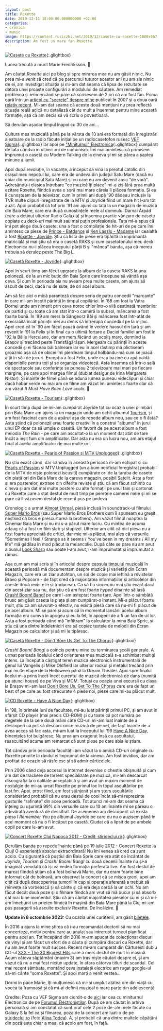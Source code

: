 ```yaml
---
layout: post
title: Roxette
date: 2019-12-11 18:00:00.000000000 +02:00
categories:
- cronică
- music
image: https://content.rusiczki.net/2019/12/casete-cu-roxette-1000x667.jpg
description: Am fost un mare fan Roxette.
---
```

[![Casete cu Roxette](https://content.rusiczki.net/2019/12/casete-cu-roxette-1000x667.jpg)](https://content.rusiczki.net/2019/12/casete-cu-roxette.jpg){:.glightbox}

Lunea trecută a murit Marie Fredriksson. 🙁

Am căutat *Roxette* aici pe blog și spre mirarea mea nu am găsit nimic. Nu prea mi-a venit să cred că pe parcursul tuturor acestor ani nu am zis nimic de ei, am investigat situația și mi-am dat seama că lipsa de rezultate se datora unei proaste configurări a modulului de căutare. Am remediat problema și reîncercând se pare că scrisesem de 2 ori că am fost fan. Prima oară într-un [articol cu "secrete" despre mine](https://www.rusiczki.net/2007/01/26/5-things-you-didnt-know-about-me/) publicat în 2007 și a doua oară [relativ recent](https://www.rusiczki.net/2018/01/16/capsula-timpului-muzicala/). Mi-am dat seama că aceste două mențiuni nu prea reflectă situația reală adică nu detaliază cât de mult a însemnat pentru mine această formație, așa că am decis să vă scriu o povestioară.

Să derulăm așadar timpul înapoi cu 30 de ani...

Cultura mea muzicală până pe la vârsta de 10 ani era formată din înregistrări aleatoare de la radio făcute inițial pe un radiocasetofon rusesc [VEF Sigma](https://content.rusiczki.net/2019/12/vef-sigma-hd.jpg){:.glightbox} iar apoi pe ["Miniturnul" Electronica](https://content.rusiczki.net/2019/12/miniturn-electronica.jpg){:.glightbox} cumpărat de tata cândva în ultimii ani de comunism. Îmi mai amintesc că primisem împrumut o casetă cu Modern Talking de la cineva și mi se părea a șaptea minune a lumii.

Apoi după revoluție, în vacanțe, a început să vină la preotul catolic din orașul meu nepotul lui, care era de undeva din județul Satu Mare (dacă nu chiar din municipiul Satu Mare) și cu care eu am devenit amic "de vară". Adresându-i clasica întrebare "ce muzică îți place" mi-a zis fără prea multă ezitare Roxette, fiindcă avea o soră mai mare căreia îi plăcea formația. Și eu îi cunoșteam de la televizor, cum în primii ani după '90 dădeau inclusiv la TVR multe clipuri înregistrate de la MTV și Joyride fiind un mare hit l-am tot auzit. Apoi probabil că tot prin '91 am ajuns cu tata la un magazin de muzică din Baia Mare, care era după cunoștințele mele al domnului Darnai Árpád (care a deținut ulterior Radio Galaxia) și însemna practic vânzare de casete copiate cu deck-uri mai mult sau mai puțin profesionale. Tata mi-a spus că îmi pot alege două casete: una a fost o compilație de hit-uri de pe care îmi amintesc ca piese de [Prince - Batdance](https://www.youtube.com/watch?v=ulOLYnOthIw) și [Ken Laszlo - Madame](https://www.youtube.com/watch?v=P7LI-PZxLLo) iar cealaltă a fost [Roxette - Joyride](https://www.discogs.com/Roxette-Joyride/master/563). Știu că lista de piese era tipărită la imprimantă matricială și mai știu că era o casetă RAKS și cum casetofonului meu deck Electronica nu-i plăcea începutul părții B și "mânca" banda, așa că mereu trebuia să derulez peste The Big L.

[![Casetă Roxette - Joyride](https://content.rusiczki.net/2019/12/roxette-joyride-1000x667.jpg)](https://content.rusiczki.net/2019/12/roxette-joyride.jpg){:.glightbox}

Apoi în scurt timp am făcut upgrade la album de la caseta RAKS la una poloneză, de la un mic butic din Baia Sprie care începuse să vândă așa ceva. Și cum în perioada aia nu aveam prea multe casete, am ajuns să ascult de zeci, dacă nu de sute, de ori acel album.

Am să fac aici o mică paranteză despre seria de patru concedii "marcante" în care mi-am însoțit părinții în timpul copilăriei. În '88 am fost la Vatra Dornei unde am nimerit prin ceva noroc chior într-o vilă destinată membrilor de partid și cu toate că am stat într-o cameră la subsol, mâncarea a fost foarte bună. În '89 am mers la Sângeorz Băi și mâncarea fost într-atât de execrabilă încât părinții mei au decis să întrerupă concediul pe la mijloc. Apoi cred că în '90 am făcut pauză având în vedere haosul din țară și am revenit în '91 la Felix și în final cu o ultimă forțare a Daciei familiei am fost în '92 la Băile Herculane, dar am mers făcând un ocoliș mare, dormind la Brașov și trecând peste Transfăgărășan. Mergeam cu părinții în aceste concedii și ei făceau băi balneare iar eu în acel răstimp mă plictiseam groaznic așa că de obicei îmi pierdeam timpul holbându-mă cum se joacă alții în săli de jocuri. Excepția a fost Felix, unde erau bazine cu apă caldă disponibile pentru toți și se organiza videotecă. Asta insemna că într-o sală de spectacole sau conferințe se puneau 2 televizoare mai mari pe fiecare margine, pe care apoi mergea filmul (dublat desigur de Irina Margareta Nistor). Și înainte de filme până se aduna lumea puneau videclipuri și chiar dacă habar verde nu mai am ce filme am văzut îmi amintesc foarte clar că am văzut *It Must Have Been Love* acolo. 🙂

[![Casetă Roxette - Tourism](https://content.rusiczki.net/2019/12/roxette-tourism-1000x667.jpg)](https://content.rusiczki.net/2019/12/roxette-tourism.jpg){:.glightbox}

În scurt timp după ce mi-am cumpărat Joyride tot cu ocazia unei plimbări prin Baia Mare am ajuns la un magazin unde am ochit albumul [Tourism](https://www.discogs.com/Roxette-Tourism/master/59420), și am fost fascinat cum de a apărut așa de repede album nou, sau ce o fi ăsta? Asta știind că polonezii erau foarte creativi în a construi "albume" în jurul unui EP doar ca să umple o casetă. Un favorit de pe acest album a fost melodia *The Rain* - pe care am ascultat-o la un moment dat atât de tare încât a ieșit fum din amplificator. Dar asta nu era un lucru nou, am ars etajul final al acelui amplificator de mai multe ori.

[![Casetă Roxette - Pearls of Passion și MTV Unplugged](https://content.rusiczki.net/2019/12/roxette-pearls-of-passion-1000x667.jpg)](https://content.rusiczki.net/2019/12/roxette-pearls-of-passion.jpg){:.glightbox}

Nu știu exact când, dar cândva în această perioadă m-am echipat și cu [Pearls of Passion](https://www.discogs.com/Roxette-Pearls-Of-Passion/master/59469) și MTV Unplugged (un album neoficial înregistrat probabil de la MTV de niște polonezi iscusiți) cumpărate ori de la taraba de casete din piață ori din Baia Mare de la careva magazin, posibil Satelit. Asta a fost și era posterelor, extrase din diferite reviste și știu că am făcut schimb cu cineva și am dat mai multe postere cu alte formații pe unul fain și cartonat cu Roxette care a stat destul de mult timp pe peretele camerei mele și mi se pare că îl văzusem destul de recent pus pe undeva.

Cronologic a urmat [Almost Unreal](https://www.discogs.com/Roxette-Almost-Unreal/master/675), piesă inclusă în soundtrack-ul filmului [Super Mario Bros](https://www.imdb.com/title/tt0108255/) (sau Super Mario Bros Brothers cum îi spuneam eu greșit, neștiind că bros e prescurtarea la brothers). Am văzut filmul noaptea la Cinemar Baia Mare și nu mi s-a părut mare lucru. Cu mintea de acuma adaug că a fost un film slab și stupizel. Ulterior am citit că nici piesa nu a fost foarte apreciată de critici, dar mie mi-a plăcut, mai ales că versurile "Sometimes I feel / Strange as it seems / You've been in my dreams / All my life" mă gâdilau în mod plăcut la melancolie. După câte se pare nu am avut albumul [Look Sharp](https://www.discogs.com/Roxette-Look-Sharp/master/22999) sau poate l-am avut, l-am împrumutat și împrumutat a rămas.

Așa cum am mai scris și în articolul despre [capsula timpului muzicală](https://www.rusiczki.net/2018/01/17/capsula-timpului-muzicala/) în această perioadă mă documentam despre muzică și varietăți din Ecran Magazin, care era un ziar autohton, un soi de copie mai ieftină a revistelor Bravo și Popcorn - de fapt cred că majoritatea informațiilor și articolelor din aceste două reviste le și traduceau. Ca să fiu sincer nu mai știu exact dacă din acest ziar sau nu, dar știu că am fost foarte *hyped* dinainte să iasă [Crash! Boom! Bang!](https://www.discogs.com/Roxette-Crash-Boom-Bang/master/59428) pe care l-am așteptat foarte tare. Apoi într-o sâmbătă brusc am găsit caseta la piața și am cumpărat-o instant. Mi-a plăcut foarte mult, știu că am savurat-o efectiv, nu există piesă care să nu-mi fi plăcut de pe acel album. Mi se pare și acum că în momentul lansării acelui album formația era cumva în apogeu și eu la fel, în apogeul de a fi un fan de-al lor. Asta a fost perioada când mă "infiltram" la calculator la mina Baia Sprie, și știu că una dintre îndeletniciri era să copiez textele de melodii din Ecran Magazin pe calculator și să mi le tipăresc.

[![Casetă Roxette - Don't Bore Us Get To The Chorus](https://content.rusiczki.net/2019/12/roxette-dont-bore-us-get-to-the-chorus-1000x667.jpg)](https://content.rusiczki.net/2019/12/roxette-dont-bore-us-get-to-the-chorus.jpg){:.glightbox}

*Crash! Boom! Bang!* a coincis pentru mine cu terminarea școlii generale. A urmat perioada licelului când orientarea mea muzicală s-a schimbat mult și intens. La început a câștigat teren muzica electronică instrumentală de genul lui Vangelis și Mike Oldfield iar ulterior rockul și metalul trecând prin mai multe etape de la Helloween până la Dream Theater. Apoi spre finalul licelui m-a prins încet-încet curentul de muzică electronică de dans (numită pe atunci house) de pe Viva și MCM. Totuși cu ocazia unei excursii cu clasa la Brașov mi-am luat [Don't Bore Us, Get To The Chorus](https://www.discogs.com/Roxette-Dont-Bore-Us-Get-To-The-Chorus-Roxettes-Greatest-Hits/master/59445) care era de fapt un best of pe care au fost strecurate 4 piese noi, piese care mi-au plăcut mult.

[![CD Roxette - Have A Nice Day](https://content.rusiczki.net/2019/12/roxette-have-a-nice-day-1000x667.jpg)](https://content.rusiczki.net/2019/12/roxette-have-a-nice-day.jpg){:.glightbox}

În '98, în primele luni de facultate, mi-au luat părinții primul PC, și am avut în sfârșit CD player (mai precis CD-ROM) și cu toate că pot număra pe degetele de la cele două mâini câte CD-uri mi-am luat înainte de a descoperi că pot să descarc orice muzică de pe net, de fapt înainte de a avea acces să fac asta, mi-am luat la începutul lui '99 [Have A Nice Day](https://www.discogs.com/Roxette-Have-A-Nice-Day/master/59477), binențeles tot bulgăresc. Nu prea am exagerat însă cu ascultatul, reascultând acuma am remarcat că sunt piese pe care abia le știam.

Tot cândva prin perioada facultății am văzut la o amică CD-uri originale cu Roxette primite la rândul ei împrumut de la cineva. Am fost invidios, dar am profitat de ocazie să răsfoiesc și să admir cărticelele.

Prin 2006 când deja accesul la internet devenise o chestie obișnuită și cum am dat de trackere de torrent specializate pe muzică, mi-am descarcat discografia la o calitate acceptabilă și am avut un maxim moment de nostalgie de mi-au urcat Roxette pe primul loc în topul ascultărilor pe last.fm. Apoi, prost fiind, am fost stânjenit și am șters ascultările considerând probabil că nu erau destul de cool încât să-mi reprezinte gusturile "rafinate" din acea perioadă. Tot atunci mi-am dat seama că înțeleg cu ușurință 99% din versurile care cu 10 ani înainte mi se păreau o adevărată aventură de descifrat. De asemenea am descoperit că exista piesa *I Remember You* pe albumul Joyride pe care eu nu o auzisem până în acel moment că nu o fi încăput pe casetă. Ciudat că a lipsit de pe ambele copii pe care le-am avut.

[![Concert Roxette Cluj Napoca 2012 - Credit: stiridecluj.ro](https://content.rusiczki.net/2019/12/concert-roxette-cluj-napoca-2012-1000x665.jpg)](https://content.rusiczki.net/2019/12/concert-roxette-cluj-napoca-2012.jpg){:.glightbox}

Derulăm banda pe repede înainte până pe 19 iulie 2012 - Concert Roxette la Cluj! O experiență absolut extraordinară! Nu îmi venea să cred ca sunt acolo. Cu siguranță că puștiul din Baia Sprie care era atât de încântat de *Joyride*, *Tourism* și *Crash! Boom! Bang!* cu două decenii înainte nu și-a imaginat vreodată că își va vedea formația preferată live. Am fost destul de marcat fiindcă știam că a fost bolnavă Marie, dar nu eram foarte bine informat cât de bolnavă, am observat la concert că se mișca greoi, apoi am citit că după descoperirea tumorii în cap și operația aferentă a trebuit să reînvețe să vorbească și să cânte și că era deja oarbă la un ochi. Nu am făcut decât două poze și o filmare fiindcă am vrut să mă bucur și să absorb cât mai bine momentul. Știu că am cântat majoritatea pieselor cu ei și că mi-am înnebunit un prieten fiindcă în mașină din Baia Mare până la Cluj mi-am pus pasagerii să asculte exclusiv Roxette. De încălzire. 🙂

**Update în 8 octombrie 2023:** Cu ocazia unei curățenii, am găsit [biletele](https://content.rusiczki.net/2019/12/bilete-concert-roxette.jpg).

În 2016 a ajuns la mine știrea că i-au recomandat doctorii să nu mai concerteze, motiv pentru care au anulat sau intrerupt turneul planificat pentru acel an. Tot începând din 2016 m-am apucat de colecționat discuri de vinyl și am făcut un efort de a căuta și cumpăra discuri cu Roxette, dar nu am avut foarte mult succes. Recent mi-am cumparat din Cărturești dublu CD-ul [XXX - The 30 Biggest Hits](https://www.discogs.com/Roxette-XXX-The-30-Biggest-Hits/master/799366) care a mers destul de mult în mașină. Acum câteva săptămâni (maxim 3) am tras niște căutari despre ei, și am vazut că nu a mai fost niciun update, în afara câtorva titluri de scandal. Cel mai recent sâmbata, montând ceva instalații electrice am rugat google-ul să-mi cânte "some Roxette". Și apoi marți a venit vestea...

Dormi în pace Marie, îți mulțumesc că mi-ai umplut atâtea ore din viață cu vocea ta frumoasă și că mi-ai definit muzical o mare parte din adolescență.

Credite: Poza cu VEF Sigma am ciordit-o de [aici](https://www.kn34pc.com/sch/sch_cass/cass_vef_260.html) iar cea cu miniturnul Electronica de pe [Forumul Electroniștilor](https://www.elforum.info/topic/53732-linie-mini-component-miniturn-electronica-3220/page/4/?tab=comments#comment-1303943). După ce am căutat în arhiva personală și am constatat că sunt praf cele 2 poze de-ale mele făcute cu Galaxy S la fel ca și filmarea, poza de la concert am luat-o de pe [stiridecluj.ro](https://www.stiridecluj.ro/social/transilvania-s-a-indragostit-de-roxette-22-000-de-fani-la-concertul-de-pe-cluj-arena) (foto [Alina Todea](https://www.facebook.com/alinatodea)). A, și probabil că una dintre multele căpățâni din poză este chiar a mea, că acolo am fost, în față.
